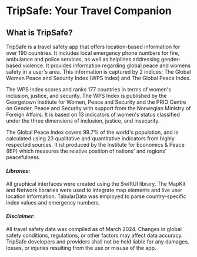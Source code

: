 # TripSafe: Your Travel Companion

## What is TripSafe?

TripSafe is a travel safety app that offers location-based information for over 190 countries. It includes local emergency phone numbers for fire, ambulance and police services, as well as helplines addressing gender-based violence. It provides information regarding global peace and womens safety in a user's area. This information is captured by 2 indices: The Global Women Peace and Security Index (WPS Index) and The Global Peace Index. 

The WPS Index scores and ranks 177 countries in terms of women's inclusion, justice, and security. The WPS Index is published by the Georgetown Institute for Women, Peace and Security and the PRIO Centre on Gender, Peace and Security with support from the Norwegian Ministry of Foreign Affairs. It is based on 13 indicators of women's status classified under the three dimensions of inclusion, justice, and insecurity. 

The Global Peace Index covers 99.7% of the world's population, and is calculated using 23 qualitative and quantitative indicators from highly respected sources. It ist produced by the Institute for Economics & Peace (IEP) which measures the relative position of nations' and regions' peacefulness.

#### *Libraries:*

All graphical interfaces were created using the SwiftUI library. The MapKit and Network libraries were used to integrate map elements and live user location information. TabularData was employed to parse country-specific index values and emergency numbers.

#### *Disclaimer:*

All travel safety data was compiled as of March 2024. Changes in global safety conditions, regulations, or other factors may affect data accuracy. TripSafe developers and providers shall not be held liable for any damages, losses, or injuries resulting from the use or misuse of the app.

